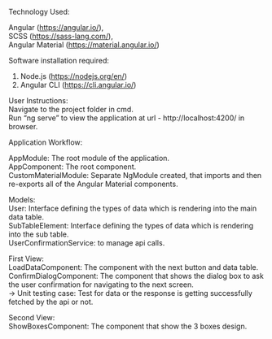 Technology Used:

Angular (https://angular.io/), <br />
SCSS (https://sass-lang.com/), <br />
Angular Material (https://material.angular.io/) <br />

Software installation required:
1.	Node.js (https://nodejs.org/en/)
2.	Angular CLI (https://cli.angular.io/)

User Instructions: <br />
Navigate to the project folder in cmd. <br />
Run “ng serve” to view the application at url - http://localhost:4200/ in browser.

Application Workflow: <br />

AppModule: The root module of the application. <br />
AppComponent: The root component. <br />
CustomMaterialModule: Separate NgModule created, that imports and then re-exports all of the Angular Material components. <br />

Models: <br />
User: Interface defining the types of data which is rendering into the main data table. <br />
SubTableElement: Interface defining the types of data which is rendering into the sub table. <br />
UserConfirmationService: to manage api calls. <br />

First View:  <br />
LoadDataComponent: The component with the next button and data table. <br />
ConfirmDialogComponent: The component that shows the dialog box to ask the user confirmation for navigating  to the next screen. <br />
  -> Unit testing case: Test for data or the response is getting successfully fetched by the api or not. <br />

Second View: <br />
ShowBoxesComponent: The component that show the 3 boxes design. 
 




 


 
